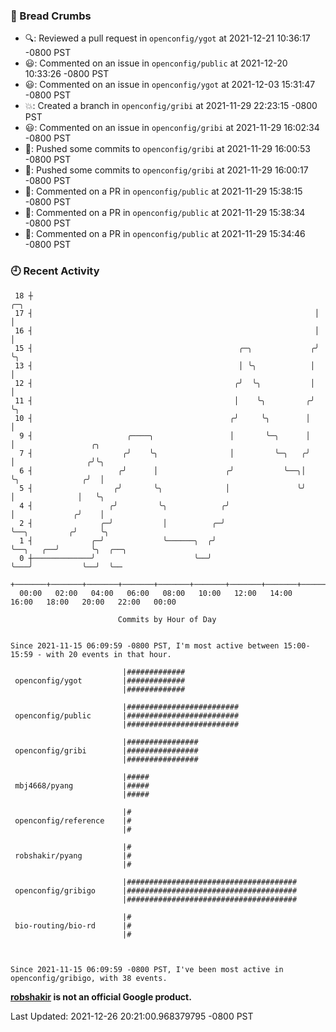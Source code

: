 ### 🍞 Bread Crumbs

 * 🔍: Reviewed a pull request in  `openconfig/ygot` at 2021-12-21 10:36:17 -0800 PST
 * 😃: Commented on an issue in `openconfig/public` at 2021-12-20 10:33:26 -0800 PST
 * 😃: Commented on an issue in `openconfig/ygot` at 2021-12-03 15:31:47 -0800 PST
 * 💥: Created a branch in `openconfig/gribi` at 2021-11-29 22:23:15 -0800 PST
 * 😃: Commented on an issue in `openconfig/gribi` at 2021-11-29 16:02:34 -0800 PST
 * 🚢: Pushed some commits to `openconfig/gribi` at 2021-11-29 16:00:53 -0800 PST
 * 🚢: Pushed some commits to `openconfig/gribi` at 2021-11-29 16:00:17 -0800 PST
 * 💬: Commented on a PR in  `openconfig/public` at 2021-11-29 15:38:15 -0800 PST
 * 💬: Commented on a PR in  `openconfig/public` at 2021-11-29 15:38:34 -0800 PST
 * 💬: Commented on a PR in  `openconfig/public` at 2021-11-29 15:34:46 -0800 PST

### 🕘 Recent Activity
```
 18 ┼                                                               ╭─╮
 17 ┤                                                               │ │
 16 ┤                                                               │ │
 15 ┤                                              ╭─╮             ╭╯ ╰╮
 13 ┤                                              │ ╰╮            │   │
 12 ┤                                             ╭╯  ╰╮           │   │
 11 ┤                                             │    ╰╮         ╭╯   ╰╮
 10 ┤                                            ╭╯     ╰╮        │     │
  9 ┤                     ╭────╮                 │       ╰─╮      │     │                 ╭╮
  7 ┤                    ╭╯    ╰╮                │         ╰─╮   ╭╯     │                ╭╯╰╮
  6 ┤                   ╭╯      │               ╭╯           ╰──╮│      ╰╮              ╭╯  │
  5 ┤                  ╭╯       ╰╮              │               ╰╯       │              │   ╰╮
  4 ┤                 ╭╯         ╰╮            ╭╯                        │             ╭╯    │
  2 ┤               ╭─╯           │          ╭─╯                         ╰──╮         ╭╯     ╰╮
  1 ┤             ╭─╯             ╰──────╮  ╭╯                              ╰──╮   ╭──╯       ╰╮  ╭──╮
  0 ┼─────────────╯                      ╰──╯                                  ╰───╯           ╰──╯  ╰──
    +───────+───────+───────+───────+───────+───────+───────+───────+───────+───────+───────+───────+────
  00:00   02:00   04:00   06:00   08:00   10:00   12:00   14:00   16:00   18:00   20:00   22:00   00:00   

						Commits by Hour of Day


Since 2021-11-15 06:09:59 -0800 PST, I'm most active between 15:00-15:59 - with 20 events in that hour.

```



```
                         |#############
 openconfig/ygot         |#############
                         |#############

                         |#########################
 openconfig/public       |#########################
                         |#########################

                         |################
 openconfig/gribi        |################
                         |################

                         |#####
 mbj4668/pyang           |#####
                         |#####

                         |#
 openconfig/reference    |#
                         |#

                         |#
 robshakir/pyang         |#
                         |#

                         |######################################
 openconfig/gribigo      |######################################
                         |######################################

                         |#
 bio-routing/bio-rd      |#
                         |#



Since 2021-11-15 06:09:59 -0800 PST, I've been most active in openconfig/gribigo, with 38 events.

```
**[robshakir](mailto:robjs@google.com) is not an official Google product.**  


Last Updated: 2021-12-26 20:21:00.968379795 -0800 PST
